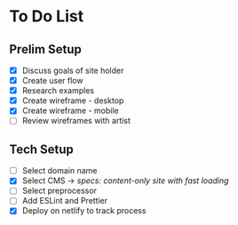 # To Do List

## Prelim Setup

- [x] Discuss goals of site holder
- [x] Create user flow
- [x] Research examples
- [x] Create wireframe - desktop
- [x] Create wireframe - mobile
- [ ] Review wireframes with artist

## Tech Setup

- [ ] Select domain name
- [x] Select CMS -> _specs: content-only site with fast loading_
- [ ] Select preprocessor
- [ ] Add ESLint and Prettier
- [x] Deploy on netlify to track process
